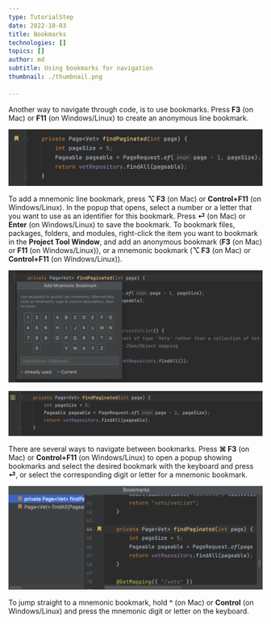 ```yaml
---
type: TutorialStep
date: 2022-10-03
title: Bookmarks
technologies: []
topics: []
author: md
subtitle: Using bookmarks for navigation
thumbnail: ./thumbnail.png

---
```


Another way to navigate through code, is to use bookmarks. Press **F3** (on Mac) or **F11** (on Windows/Linux) to create an anonymous line bookmark. 

![Anonymous bookmark](anonymous-bookmark.png)

To add a mnemonic line bookmark, press **⌥ F3** (on Mac) or **Control+F11** (on Windows/Linux). In the popup that opens, select a number or a letter that you want to use as an identifier for this bookmark. Press **⏎** (on Mac) or **Enter** (on Windows/Linux) to save the bookmark. To bookmark files, packages, folders, and modules, right-click the item you want to bookmark in the **Project Tool Window**, and add an anonymous bookmark (**F3** (on Mac) or **F11** (on Windows/Linux)), or a mnemonic bookmark (**⌥ F3** (on Mac) or **Control+F11** (on Windows/Linux)).

![Select digit for mnemonic bookmark](mnemonic-bookmark-digit.png)

![Mnemonic bookmark](mnemonic-bookmark.png)

There are several ways to navigate between bookmarks. Press **⌘ F3** (on Mac) or **Control+F11** (on Windows/Linux) to open a popup showing bookmarks and select the desired bookmark with the keyboard and press **⏎**, or select the corresponding digit or letter for a mnemonic bookmark.

![Bookmarks](bookmarks.png)

To jump straight to a mnemonic bookmark, hold **^** (on Mac) or **Control** (on Windows/Linux) and press the mnemonic digit or letter on the keyboard.
